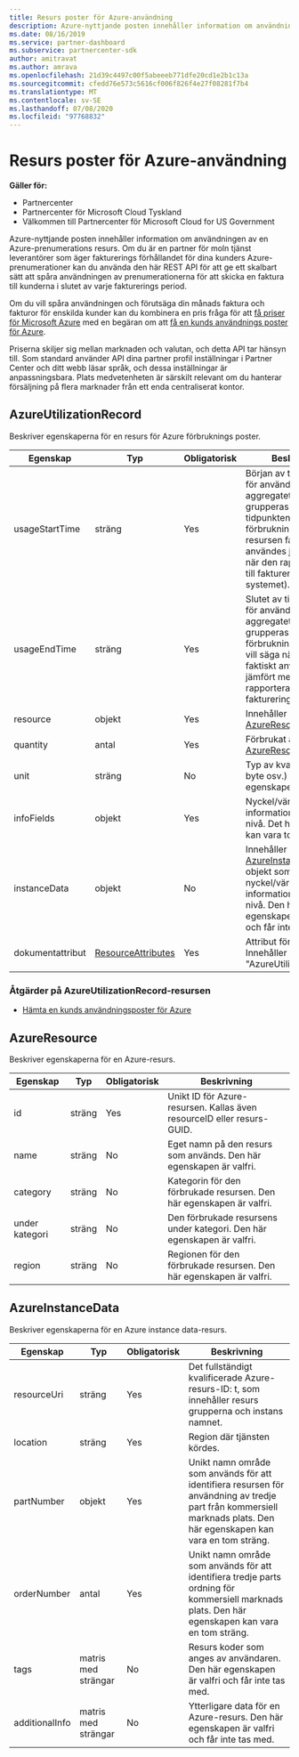 ```yaml
---
title: Resurs poster för Azure-användning
description: Azure-nyttjande posten innehåller information om användningen av en Azure-prenumerations resurs.
ms.date: 08/16/2019
ms.service: partner-dashboard
ms.subservice: partnercenter-sdk
author: amitravat
ms.author: amrava
ms.openlocfilehash: 21d39c4497c00f5abeeeb771dfe20cd1e2b1c13a
ms.sourcegitcommit: cfedd76e573c5616cf006f826f4e27f08281f7b4
ms.translationtype: MT
ms.contentlocale: sv-SE
ms.lasthandoff: 07/08/2020
ms.locfileid: "97768832"
---
```

# <a name="azure-utilization-record-resources"></a>Resurs poster för Azure-användning

**Gäller för:**

- Partnercenter
- Partnercenter för Microsoft Cloud Tyskland
- Välkommen till Partnercenter för Microsoft Cloud for US Government

Azure-nyttjande posten innehåller information om användningen av en Azure-prenumerations resurs. Om du är en partner för moln tjänst leverantörer som äger fakturerings förhållandet för dina kunders Azure-prenumerationer kan du använda den här REST API för att ge ett skalbart sätt att spåra användningen av prenumerationerna för att skicka en faktura till kunderna i slutet av varje fakturerings period.

Om du vill spåra användningen och förutsäga din månads faktura och fakturor för enskilda kunder kan du kombinera en pris fråga för att [få priser för Microsoft Azure](get-prices-for-microsoft-azure.md) med en begäran om att [få en kunds användnings poster för Azure](get-a-customer-s-utilization-record-for-azure.md).

Priserna skiljer sig mellan marknaden och valutan, och detta API tar hänsyn till. Som standard använder API dina partner profil inställningar i Partner Center och ditt webb läsar språk, och dessa inställningar är anpassningsbara. Plats medvetenheten är särskilt relevant om du hanterar försäljning på flera marknader från ett enda centraliserat kontor.

## <a name="azureutilizationrecord"></a>AzureUtilizationRecord

Beskriver egenskaperna för en resurs för Azure förbruknings poster.

| Egenskap       | Typ                                      | Obligatorisk | Beskrivning                                                                                                                                                                             |
|----------------|-------------------------------------------|----------|-----------------------------------------------------------------------------------------------------------------------------------------------------------------------------------------|
| usageStartTime | sträng                                    | Yes      | Början av tidsintervallet för användnings aggregatet. Svaret grupperas efter tidpunkten för förbrukningen (när resursen faktiskt användes jämfört med när den rapporterades till fakturerings systemet). |
| usageEndTime   | sträng                                    | Yes      | Slutet av tidsintervallet för användnings aggregatet. Svaret grupperas efter förbruknings tiden. Det vill säga när resursen faktiskt användes jämfört med när den rapporterades till fakturerings systemet.   |
| resource       | objekt                                    | Yes      | Innehåller ett [AzureResource](#azureresource) -objekt.                                                                                                                                     |
| quantity       | antal                                    | Yes      | Förbrukat antal för [AzureResource.](#azureresource)                                                                                                                           |
| unit           | sträng                                    | No       | Typ av kvantitet (timmar, byte osv.) Den här egenskapen är valfri                                                                                                                     |
| infoFields     | objekt                                    | Yes      | Nyckel/värde-par för information om instans nivå. Det här objektet kan vara tomt.                                                                                                                    |
| instanceData   | objekt                                    | No       | Innehåller ett [AzureInstanceData](#azureinstancedata) -objekt som innehåller nyckel/värde-par av information om instans nivå. Den här egenskapen är valfri och får inte tas med.                  |
| dokumentattribut     | [ResourceAttributes](utility-resources.md#resourceattributes) | Yes      | Attribut för metadata. Innehåller "objectType": "AzureUtilizationRecord"                                                                                                                |

### <a name="operations-on-the-azureutilizationrecord-resource"></a>Åtgärder på AzureUtilizationRecord-resursen

- [Hämta en kunds användningsposter för Azure](get-a-customer-s-utilization-record-for-azure.md)

## <a name="azureresource"></a>AzureResource

Beskriver egenskaperna för en Azure-resurs.

| Egenskap    | Typ   | Obligatorisk | Beskrivning                                                                         |
|-------------|--------|----------|-------------------------------------------------------------------------------------|
| id          | sträng | Yes      | Unikt ID för Azure-resursen. Kallas även resourceID eller resurs-GUID. |
| name        | sträng | No       | Eget namn på den resurs som används. Den här egenskapen är valfri.            |
| category    | sträng | No       | Kategorin för den förbrukade resursen. Den här egenskapen är valfri.                   |
| under kategori | sträng | No       | Den förbrukade resursens under kategori. Den här egenskapen är valfri.               |
| region      | sträng | No       | Regionen för den förbrukade resursen. Den här egenskapen är valfri.                     |

## <a name="azureinstancedata"></a>AzureInstanceData

Beskriver egenskaperna för en Azure instance data-resurs.

| Egenskap       | Typ             | Obligatorisk | Beskrivning                                                                                                        |
|----------------|------------------|----------|--------------------------------------------------------------------------------------------------------------------|
| resourceUri    | sträng           | Yes      | Det fullständigt kvalificerade Azure-resurs-ID: t, som innehåller resurs grupperna och instans namnet.                   |
| location       | sträng           | Yes      | Region där tjänsten kördes.                                                                               |
| partNumber     | objekt           | Yes      | Unikt namn område som används för att identifiera resursen för användning av tredje part från kommersiell marknads plats. Den här egenskapen kan vara en tom sträng. |
| orderNumber    | antal           | Yes      | Unikt namn område som används för att identifiera tredje parts ordning för kommersiell marknads plats. Den här egenskapen kan vara en tom sträng.          |
| tags           | matris med strängar | No       | Resurs koder som anges av användaren. Den här egenskapen är valfri och får inte tas med.                            |
| additionalInfo | matris med strängar | No       | Ytterligare data för en Azure-resurs. Den här egenskapen är valfri och får inte tas med.                          |